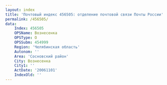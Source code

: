 ```yaml
---
layout: index
title: 'Почтовый индекс 456505: отделение почтовой связи Почты России'
permalink: /456505/
data:
    Index: 456505
    OPSName: Вознесенка
    OPSType: О
    OPSSubm: 454999
    Region: 'Челябинская область'
    Autonom: ''
    Area: 'Сосновский район'
    City: Вознесенка
    City1: ''
    ActDate: '20061101'
    IndexOld: ''
---
```

